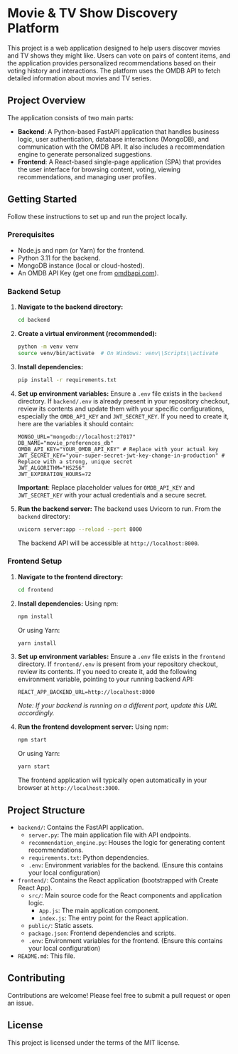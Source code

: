 # Movie & TV Show Discovery Platform

This project is a web application designed to help users discover movies and TV shows they might like. Users can vote on pairs of content items, and the application provides personalized recommendations based on their voting history and interactions. The platform uses the OMDB API to fetch detailed information about movies and TV series.

## Project Overview

The application consists of two main parts:

-   **Backend**: A Python-based FastAPI application that handles business logic, user authentication, database interactions (MongoDB), and communication with the OMDB API. It also includes a recommendation engine to generate personalized suggestions.
-   **Frontend**: A React-based single-page application (SPA) that provides the user interface for browsing content, voting, viewing recommendations, and managing user profiles.

## Getting Started

Follow these instructions to set up and run the project locally.

### Prerequisites

-   Node.js and npm (or Yarn) for the frontend.
-   Python 3.11 for the backend.
-   MongoDB instance (local or cloud-hosted).
-   An OMDB API Key (get one from [omdbapi.com](http://www.omdbapi.com/apikey.aspx)).

### Backend Setup

1.  **Navigate to the backend directory:**
    ```bash
    cd backend
    ```

2.  **Create a virtual environment (recommended):**
    ```bash
    python -m venv venv
    source venv/bin/activate  # On Windows: venv\\Scripts\\activate
    ```

3.  **Install dependencies:**
    ```bash
    pip install -r requirements.txt
    ```

4.  **Set up environment variables:**
    Ensure a `.env` file exists in the `backend` directory.
    If `backend/.env` is already present in your repository checkout, review its contents and update them with your specific configurations, especially the `OMDB_API_KEY` and `JWT_SECRET_KEY`.
    If you need to create it, here are the variables it should contain:
    ```env
    MONGO_URL="mongodb://localhost:27017"
    DB_NAME="movie_preferences_db"
    OMDB_API_KEY="YOUR_OMDB_API_KEY" # Replace with your actual key
    JWT_SECRET_KEY="your-super-secret-jwt-key-change-in-production" # Replace with a strong, unique secret
    JWT_ALGORITHM="HS256"
    JWT_EXPIRATION_HOURS=72
    ```
    **Important**: Replace placeholder values for `OMDB_API_KEY` and `JWT_SECRET_KEY` with your actual credentials and a secure secret.

5.  **Run the backend server:**
    The backend uses Uvicorn to run. From the `backend` directory:
    ```bash
    uvicorn server:app --reload --port 8000
    ```
    The backend API will be accessible at `http://localhost:8000`.

### Frontend Setup

1.  **Navigate to the frontend directory:**
    ```bash
    cd frontend
    ```

2.  **Install dependencies:**
    Using npm:
    ```bash
    npm install
    ```
    Or using Yarn:
    ```bash
    yarn install
    ```

3.  **Set up environment variables:**
    Ensure a `.env` file exists in the `frontend` directory.
    If `frontend/.env` is present from your repository checkout, review its contents.
    If you need to create it, add the following environment variable, pointing to your running backend API:
    ```env
    REACT_APP_BACKEND_URL=http://localhost:8000
    ```
    *Note: If your backend is running on a different port, update this URL accordingly.*

4.  **Run the frontend development server:**
    Using npm:
    ```bash
    npm start
    ```
    Or using Yarn:
    ```bash
    yarn start
    ```
    The frontend application will typically open automatically in your browser at `http://localhost:3000`.

## Project Structure

-   `backend/`: Contains the FastAPI application.
    -   `server.py`: The main application file with API endpoints.
    -   `recommendation_engine.py`: Houses the logic for generating content recommendations.
    -   `requirements.txt`: Python dependencies.
    -   `.env`: Environment variables for the backend. (Ensure this contains your local configuration)
-   `frontend/`: Contains the React application (bootstrapped with Create React App).
    -   `src/`: Main source code for the React components and application logic.
        -   `App.js`: The main application component.
        -   `index.js`: The entry point for the React application.
    -   `public/`: Static assets.
    -   `package.json`: Frontend dependencies and scripts.
    -   `.env`: Environment variables for the frontend. (Ensure this contains your local configuration)
-   `README.md`: This file.

## Contributing

Contributions are welcome! Please feel free to submit a pull request or open an issue.

## License

This project is licensed under the terms of the MIT license.
